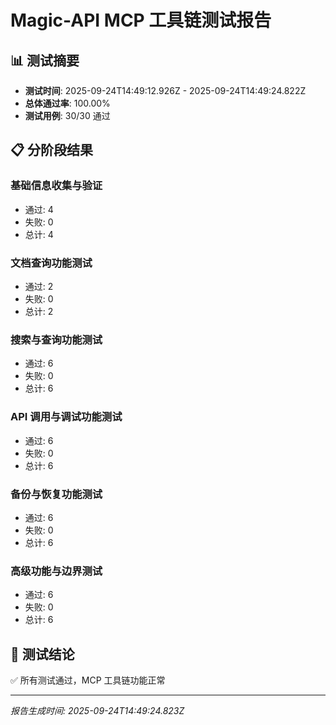 # Magic-API MCP 工具链测试报告

## 📊 测试摘要

- **测试时间**: 2025-09-24T14:49:12.926Z - 2025-09-24T14:49:24.822Z
- **总体通过率**: 100.00%
- **测试用例**: 30/30 通过

## 📋 分阶段结果

### 基础信息收集与验证
- 通过: 4
- 失败: 0
- 总计: 4

### 文档查询功能测试
- 通过: 2
- 失败: 0
- 总计: 2

### 搜索与查询功能测试
- 通过: 6
- 失败: 0
- 总计: 6

### API 调用与调试功能测试
- 通过: 6
- 失败: 0
- 总计: 6

### 备份与恢复功能测试
- 通过: 6
- 失败: 0
- 总计: 6

### 高级功能与边界测试
- 通过: 6
- 失败: 0
- 总计: 6


## 🎯 测试结论

✅ 所有测试通过，MCP 工具链功能正常

---
*报告生成时间: 2025-09-24T14:49:24.823Z*
